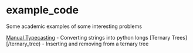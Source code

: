 # example_code
Some academic examples of some interesting problems

[Manual Typecasting](/typecasting) - Converting strings into python longs
[Ternary Trees][/ternary_tree) - Inserting and removing from a ternary tree
